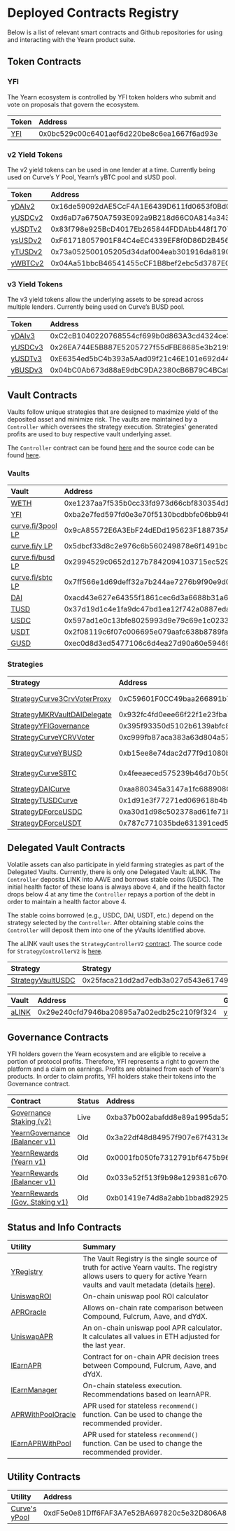 # Deployed Contracts Registry

Below is a list of relevant smart contracts and Github repositories for using and interacting with the Yearn product suite.

## Token Contracts

### YFI

The Yearn ecosystem is controlled by YFI token holders who submit and vote on proposals that govern the ecosystem.

| Token | Address |
| :--- | :--- |
| [YFI](https://etherscan.io/token/0x0bc529c00c6401aef6d220be8c6ea1667f6ad93e) | 0x0bc529c00c6401aef6d220be8c6ea1667f6ad93e |

### v2 Yield Tokens

The v2 yield tokens can be used in one lender at a time. Currently being used on Curve’s Y Pool, Yearn’s yBTC pool and sUSD pool.

| Token | Address | Github |
| :--- | :--- | :--- |
| [yDAIv2](https://etherscan.io/address/0x16de59092dAE5CcF4A1E6439D611fd0653f0Bd01) | 0x16de59092dAE5CcF4A1E6439D611fd0653f0Bd01 | [YDAIv2.sol](https://github.com/iearn-finance/itoken/blob/master/contracts/YDAIv2.sol) |
| [yUSDCv2](https://etherscan.io/address/0xd6aD7a6750A7593E092a9B218d66C0A814a3436e) | 0xd6aD7a6750A7593E092a9B218d66C0A814a3436e | [YUSDCv2.sol](https://github.com/iearn-finance/itoken/blob/master/contracts/YUSDCv2.sol) |
| [yUSDTv2](https://etherscan.io/address/0x83f798e925BcD4017Eb265844FDDAbb448f1707D) | 0x83f798e925BcD4017Eb265844FDDAbb448f1707D | [YUSDTv2.sol](https://github.com/iearn-finance/itoken/blob/master/contracts/YUSDTv2.sol) |
| [ysUSDv2](https://etherscan.io/address/0xF61718057901F84C4eEC4339EF8f0D86D2B45600) | 0xF61718057901F84C4eEC4339EF8f0D86D2B45600 | [YSUSDv2.sol](https://github.com/iearn-finance/itoken/blob/master/contracts/YSUSDv2.sol) |
| [yTUSDv2](https://etherscan.io/address/0x73a052500105205d34daf004eab301916da8190f) | 0x73a052500105205d34daf004eab301916da8190f | [YTUSDv2.sol](https://github.com/iearn-finance/itoken/blob/master/contracts/YTUSDv2.sol) |
| [yWBTCv2](https://etherscan.io/address/0x04Aa51bbcB46541455cCF1B8bef2ebc5d3787EC9) | 0x04Aa51bbcB46541455cCF1B8bef2ebc5d3787EC9 | [YWBTCv2.sol](https://github.com/iearn-finance/itoken/blob/master/contracts/YWBTCv2.sol) |

### v3 Yield Tokens

The v3 yield tokens allow the underlying assets to be spread across multiple lenders. Currently being used on Curve’s BUSD pool.

| Token | Address | Github |
| :--- | :--- | :--- |
| [yDAIv3](https://etherscan.io/address/0xC2cB1040220768554cf699b0d863A3cd4324ce32) | 0xC2cB1040220768554cf699b0d863A3cd4324ce32 | [YDAIv3.sol](https://github.com/iearn-finance/itoken/blob/master/contracts/YDAIv3.sol) |
| [yUSDCv3](https://etherscan.io/address/0x26EA744E5B887E5205727f55dFBE8685e3b21951) | 0x26EA744E5B887E5205727f55dFBE8685e3b21951 | [YUSDCv3.sol](https://github.com/iearn-finance/itoken/blob/master/contracts/YUSDCv3.sol) |
| [yUSDTv3](https://etherscan.io/address/0xE6354ed5bC4b393a5Aad09f21c46E101e692d447) | 0xE6354ed5bC4b393a5Aad09f21c46E101e692d447 | [YUSDCv3.sol](https://github.com/iearn-finance/itoken/blob/master/contracts/YUSDCv3.sol) |
| [yBUSDv3](https://etherscan.io/address/0x04bC0Ab673d88aE9dbC9DA2380cB6B79C4BCa9aE) | 0x04bC0Ab673d88aE9dbC9DA2380cB6B79C4BCa9aE | [YBUSDv3.sol](https://github.com/iearn-finance/itoken/blob/master/contracts/YBUSDv3.sol) |

## Vault Contracts

Vaults follow unique strategies that are designed to maximize yield of the deposited asset and minimize risk. The vaults are maintained by a `Controller` which oversees the strategy execution. Strategies' generated profits are used to buy respective vault underlying asset.

The `Controller` contract can be found [here](https://etherscan.io/address/0x9e65ad11b299ca0abefc2799ddb6314ef2d91080#code) and the source code can be found [here](https://github.com/iearn-finance/yearn-protocol/blob/develop/contracts/controllers/Controller.sol).

### Vaults

| Vault | Address | GitHub |
| :--- | :--- | :--- |
| [WETH](https://etherscan.io/address/0xe1237aa7f535b0cc33fd973d66cbf830354d16c7) | 0xe1237aa7f535b0cc33fd973d66cbf830354d16c7 | [yWETH.sol](https://github.com/iearn-finance/yearn-protocol/blob/develop/contracts/vaults/yWETH.sol) |
| [YFI](https://etherscan.io/address/0xba2e7fed597fd0e3e70f5130bcdbbfe06bb94fe1) | 0xba2e7fed597fd0e3e70f5130bcdbbfe06bb94fe1 | [yVault.sol](https://github.com/iearn-finance/yearn-protocol/blob/develop/contracts/vaults/yVault.sol) |
| [curve.fi/3pool LP](https://etherscan.io/address/0x9cA85572E6A3EbF24dEDd195623F188735A5179f#code) | 0x9cA85572E6A3EbF24dEDd195623F188735A5179f | [yVault.sol](https://github.com/iearn-finance/yearn-protocol/blob/develop/contracts/vaults/yVault.sol) |
| [curve.fi/y LP](https://etherscan.io/address/0x5dbcf33d8c2e976c6b560249878e6f1491bca25c) | 0x5dbcf33d8c2e976c6b560249878e6f1491bca25c | [yVault.sol](https://github.com/iearn-finance/yearn-protocol/blob/develop/contracts/vaults/yVault.sol) |
| [curve.fi/busd LP](https://etherscan.io/address/0x2994529c0652d127b7842094103715ec5299bbed) | 0x2994529c0652d127b7842094103715ec5299bbed | [yVault.sol](https://github.com/iearn-finance/yearn-protocol/blob/develop/contracts/vaults/yVault.sol) |
| [curve.fi/sbtc LP](https://etherscan.io/address/0x7ff566e1d69deff32a7b244ae7276b9f90e9d0f6) | 0x7ff566e1d69deff32a7b244ae7276b9f90e9d0f6 | [yVault.sol](https://github.com/iearn-finance/yearn-protocol/blob/develop/contracts/vaults/yVault.sol) |
| [DAI](https://etherscan.io/address/0xacd43e627e64355f1861cec6d3a6688b31a6f952) | 0xacd43e627e64355f1861cec6d3a6688b31a6f952 | [yVault.sol](https://github.com/iearn-finance/yearn-protocol/blob/develop/contracts/vaults/yVault.sol) |
| [TUSD](https://etherscan.io/address/0x37d19d1c4e1fa9dc47bd1ea12f742a0887eda74a) | 0x37d19d1c4e1fa9dc47bd1ea12f742a0887eda74a | [yVault.sol](https://github.com/iearn-finance/yearn-protocol/blob/develop/contracts/vaults/yVault.sol) |
| [USDC](https://etherscan.io/address/0x597ad1e0c13bfe8025993d9e79c69e1c0233522e) | 0x597ad1e0c13bfe8025993d9e79c69e1c0233522e | [yVault.sol](https://github.com/iearn-finance/yearn-protocol/blob/develop/contracts/vaults/yVault.sol) |
| [USDT](https://etherscan.io/address/0x2f08119c6f07c006695e079aafc638b8789faf18) | 0x2f08119c6f07c006695e079aafc638b8789faf18 | [yVault.sol](https://github.com/iearn-finance/yearn-protocol/blob/develop/contracts/vaults/yVault.sol) |
| [GUSD](https://etherscan.io/address/0xec0d8d3ed5477106c6d4ea27d90a60e594693c90) | 0xec0d8d3ed5477106c6d4ea27d90a60e594693c90 | [yVault.sol](https://github.com/iearn-finance/yearn-protocol/blob/develop/contracts/vaults/yVault.sol) |

### Strategies

| Strategy | Address | GitHub | Vault |
| :--- | :--- | :--- | :--- |
| [StrategyCurve3CrvVoterProxy](https://etherscan.io/address/0xC59601F0CC49baa266891b7fc63d2D5FE097A79D) | 0xC59601F0CC49baa266891b7fc63d2D5FE097A79D | [StrategyCurve3CrvVoterProxy.sol](https://github.com/iearn-finance/yearn-protocol/blob/develop/contracts/strategies/StrategyCurve3CrvVoterProxy.sol) | [curve.fi/3pool LP](https://etherscan.io/address/0x9ca85572e6a3ebf24dedd195623f188735a5179f) |
| [StrategyMKRVaultDAIDelegate](https://etherscan.io/address/0x932fc4fd0eee66f22f1e23fba74d7058391c0b15) | 0x932fc4fd0eee66f22f1e23fba74d7058391c0b15 | [StrategyMKRVaultDAIDelegate.sol](https://github.com/iearn-finance/yearn-protocol/blob/develop/contracts/strategies/StrategyMKRVaultDAIDelegate.sol) | [WETH](https://etherscan.io/address/0xe1237aa7f535b0cc33fd973d66cbf830354d16c7) |
| [StrategyYFIGovernance](https://etherscan.io/address/0x395f93350d5102b6139abfc84a7d6ee70488797c) | 0x395f93350d5102b6139abfc84a7d6ee70488797c | [StrategyYFIGovernance.sol](https://github.com/iearn-finance/yearn-protocol/blob/develop/contracts/strategies/StrategyYFIGovernance.sol) | [YFI](https://etherscan.io/address/0xba2e7fed597fd0e3e70f5130bcdbbfe06bb94fe1) |
| [StrategyCurveYCRVVoter](https://etherscan.io/address/0xc999fb87aca383a63d804a575396f65a55aa5ac8) | 0xc999fb87aca383a63d804a575396f65a55aa5ac8 | [StrategyCurveYCRVVoter.sol](https://github.com/iearn-finance/yearn-protocol/blob/master/contracts/strategies/StrategyCurveYCRVVoter.sol) | [curve.fi/y LP](https://etherscan.io/address/0x5dbcf33d8c2e976c6b560249878e6f1491bca25c) |
| [StrategyCurveYBUSD](https://etherscan.io/address/0xb15ee8e74dac2d77f9d1080b32b0f3562954aee9) | 0xb15ee8e74dac2d77f9d1080b32b0f3562954aee9 | [StrategyCurveYBUSD.sol](https://github.com/iearn-finance/yearn-protocol/blob/master/contracts/strategies/StrategyCurveYBUSD.sol) | [curve.fi/busd LP](https://etherscan.io/address/0x2994529c0652d127b7842094103715ec5299bbed) |
| [StrategyCurveSBTC](https://etherscan.io/address/0x4feeaeced575239b46d70b50e13532ecb62e4ea8) | 0x4feeaeced575239b46d70b50e13532ecb62e4ea8 | [StrategyCurveSBTC.sol](https://github.com/iearn-finance/yearn-protocol/blob/master/contracts/strategies/StrategyCurveSBTC.sol) | [curve.fi/sbtc LP](https://etherscan.io/address/0x7ff566e1d69deff32a7b244ae7276b9f90e9d0f6) |
| [StrategyDAICurve](https://etherscan.io/address/0xaa880345a3147a1fc6889080401c791813ed08dc) | 0xaa880345a3147a1fc6889080401c791813ed08dc | [StrategyDAICurve.sol](https://github.com/iearn-finance/yearn-protocol/blob/develop/contracts/strategies/StrategyDAICurve.sol) | [DAI](https://etherscan.io/address/0xacd43e627e64355f1861cec6d3a6688b31a6f952) |
| [StrategyTUSDCurve](https://etherscan.io/address/0x1d91e3f77271ed069618b4ba06d19821bc2ed8b0) | 0x1d91e3f77271ed069618b4ba06d19821bc2ed8b0 | [StrategyTUSDCurve.sol](https://github.com/iearn-finance/yearn-protocol/blob/develop/contracts/strategies/StrategyTUSDCurve.sol) | [TUSD](https://etherscan.io/address/0x37d19d1c4e1fa9dc47bd1ea12f742a0887eda74a) |
| [StrategyDForceUSDC](https://etherscan.io/address/0xa30d1d98c502378ad61fe71bcdc3a808cf60b897) | 0xa30d1d98c502378ad61fe71bcdc3a808cf60b897 | [StrategyDForceUSDC.sol](https://github.com/iearn-finance/yearn-protocol/blob/develop/contracts/strategies/StrategyDForceUSDC.sol) | [USDC](https://etherscan.io/address/0x597ad1e0c13bfe8025993d9e79c69e1c0233522e) |
| [StrategyDForceUSDT](https://etherscan.io/address/0x787c771035bde631391ced5c083db424a4a64bd8) | 0x787c771035bde631391ced5c083db424a4a64bd8 | [StrategyDForceUSDT.sol](https://github.com/iearn-finance/yearn-protocol/blob/develop/contracts/strategies/StrategyDForceUSDT.sol) | [USDT](https://etherscan.io/address/0x2f08119c6f07c006695e079aafc638b8789faf18) |

## Delegated Vault Contracts

Volatile assets can also participate in yield farming strategies as part of the Delegated Vaults. Currently, there is only one Delegated Vault: aLINK. The `Controller` deposits LINK into AAVE and borrows stable coins \(USDC\). The initial health factor of these loans is always above 4, and if the health factor drops below 4 at any time the `Controller` repays a portion of the debt in order to maintain a health factor above 4.

The stable coins borrowed \(e.g., USDC, DAI, USDT, etc.\) depend on the strategy selected by the `Controller`. After obtaining stable coins the `Controller` will deposit them into one of the yVaults identified above.

The aLINK vault uses the `StrategyControllerV2` [contract](https://etherscan.io/address/0x2be5d998c95de70d9a38b3d78e49751f10f9e88b#code). The source code for `StrategyControllerV2` is [here](https://github.com/iearn-finance/vaults/blob/master/contracts/controllers/StrategyControllerV2.sol).

| Strategy | Strategy | GitHub |
| :--- | :--- | :--- |
| [StrategyVaultUSDC](https://etherscan.io/address/0x25faca21dd2ad7edb3a027d543e617496820d8d6) | 0x25faca21dd2ad7edb3a027d543e617496820d8d6 | [StrategyVaultUSDC.sol](https://github.com/iearn-finance/yearn-protocol/blob/develop/contracts/strategies/StrategyVaultUSDC.sol) |

| Vault | Address | GitHub |
| :--- | :--- | :--- |
| [aLINK](https://etherscan.io/address/0x29e240cfd7946ba20895a7a02edb25c210f9f324) | 0x29e240cfd7946ba20895a7a02edb25c210f9f324 | [yDelegatedVault.sol](https://github.com/iearn-finance/yearn-protocol/blob/develop/contracts/vaults/yDelegatedVault.sol) |

## Governance Contracts

YFI holders govern the Yearn ecosystem and are eligible to receive a portion of protocol profits. Therefore, YFI represents a right to govern the platform and a claim on earnings. Profits are obtained from each of Yearn's products. In order to claim profits, YFI holders stake their tokens into the Governance contract.

| Contract | Status | Address |
| :--- | :--- | :--- |
| [Governance Staking \(v2\)](https://etherscan.io/address/0xba37b002abafdd8e89a1995da52740bbc013d992#code) | Live | 0xba37b002abafdd8e89a1995da52740bbc013d992 |
| [YearnGovernance \(Balancer v1\)](https://etherscan.io/address/0x3a22df48d84957f907e67f4313e3d43179040d6e#code) | Old | 0x3a22df48d84957f907e67f4313e3d43179040d6e |
| [YearnRewards \(Yearn v1\)](https://etherscan.io/address/0x0001fb050fe7312791bf6475b96569d83f695c9f#code) | Old | 0x0001fb050fe7312791bf6475b96569d83f695c9f |
| [YearnRewards \(Balancer v1\)](https://etherscan.io/address/0x033e52f513f9b98e129381c6708f9faa2dee5db5#code) | Old | 0x033e52f513f9b98e129381c6708f9faa2dee5db5 |
| [YearnRewards \(Gov. Staking v1\)](https://etherscan.io/address/0xb01419e74d8a2abb1bbad82925b19c36c191a701#code) | Old | 0xb01419e74d8a2abb1bbad82925b19c36c191a701 |

## Status and Info Contracts

| Utility | Summary |
| :--- | :--- |
| [YRegistry](https://etherscan.io/address/0x3ee41c098f9666ed2ea246f4d2558010e59d63a0#code) | The Vault Registry is the single source of truth for active Yearn vaults. The registry allows users to query for active Yearn vaults and vault metadata \(details [here](https://hackmd.io/JDWZ6BAuSmm-VRQRp-bZXw#Vault-Registry-)\). |
| [UniswapROI](https://etherscan.io/address/0xd04ca0ae1cd8085438fdd8c22a76246f315c2687#code) | On-chain uniswap pool ROI calculator |
| [APROracle](https://etherscan.io/address/0x97ff4a1b787ade6b94cca95b61f79417c673331d#code) | Allows on-chain rate comparison between Compound, Fulcrum, Aave, and dYdX. |
| [UniswapAPR](https://etherscan.io/address/0x4c70D89A4681b2151F56Dc2c3FD751aBb9CE3D95#code) | An on-chain uniswap pool APR calculator. It calculates all values in ETH adjusted for the last year. |
| [IEarnAPR](https://etherscan.io/address/0x9cad8ab10daa9af1a9d2b878541f41b697268eec#code) | Contract for on-chain APR decision trees between Compound, Fulcrum, Aave, and dYdX. |
| [IEarnManager](https://etherscan.io/address/0x318135fbd0b40d48fcef431ccdf6c7926450edfb#code) | On-chain stateless execution. Recommendations based on IearnAPR. |
| [APRWithPoolOracle](https://etherscan.io/address/0xAE8F37F0e8AD690486bFA2495113d7E94B7a7Ba6#code) | APR used for stateless `recommend()` function. Can be used to change the recommended provider. |
| [IEarnAPRWithPool](https://etherscan.io/address/0xcD5F61c392B61F440991DEf98FF6Af07FC6900D4#code) | APR used for stateless `recommend()` function. Can be used to change the recommended provider. |

## Utility Contracts

| Utility | Address |
| :--- | :--- |
| [Curve's yPool](https://etherscan.io/address/0xdF5e0e81Dff6FAF3A7e52BA697820c5e32D806A8#code) | 0xdF5e0e81Dff6FAF3A7e52BA697820c5e32D806A8 |

